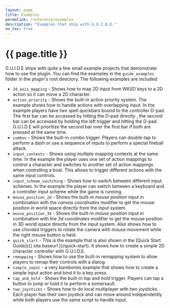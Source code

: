 ```yaml
---
layout: page
title: Examples
permalink: /reference/examples
description: "Examples that ship with G.U.I.D.E."
no_toc: true
---
```


# {{ page.title }}

G.U.I.D.E ships with quite a few small example projects that demonstrate how to use the plugin. You can find the examples in the `guide_examples` folder in the plugin's root directory. The following examples are included:

- `2d_axis_mapping` - Shows how to map 2D input from WASD keys to a 2D action so it can move a 2D character.
- `action_priority` - Shows the built-in action priority system. The example shows how to handle actions with overlapping input. In the example players have two spell quickbars bound to the controller D-pad. The first bar can be accessed by hitting the D-pad directly , the second bar can be accessed by holding the left trigger and hitting the D-pad. G.U.I.D.E will prioritize the second bar over the first bar if both are pressed at the same time.
- `combos` - Shows the built-in combo trigger. Players can double-tap to perform a dash or use a sequence of inputs to perform a special fireball attack.
- `input_contexts` - Shows using multiple mapping contexts at the same time. In the example the player uses one set of action mappings to control a character and switches to another set of action mappings when controlling a boat. This allows to trigger different actions with the same input controls.
- `input_scheme_switching` - Shows how to switch between different input schemes. In the example the player can switch between a keyboard and a controller input scheme while the game is running.
- `mouse_position_2d` - Shows the built-in _mouse position_ input in combination with the _canvas coordinates_ modifier to get the mouse position in world space directly from the input system.
- `mouse_position_3d` - Shows the built-in _mouse position_ input in combination with the _3d coordinates_ modifier to get the mouse position in 3D world space directly from the input system. Also shows how to use chorded triggers to rotate the camera with mouse movement while the right mouse button is held.
- `quick_start` - This is the example that is also shown in the [Quick Start Guide]({{ site.baseurl }}/quick-start). It shows how to create a simple 2D character controller with G.U.I.D.E.
- `remapping` - Shows how to use the built-in remapping system to allow players to remap their controls with a dialog.
- `simple_input` - a very barebones example that shows how to create a simple input action and bind it to a key press.
- `tap_and_hold` - Shows the built-in _tap_ and _hold_ trigger. Players can tap a button to jump or hold it to perform a somersault.
- `two_joysticks` - Shows how to do local multiplayer with two joysticks. Each player has their own joystick and can move around independently while both players use the same script to handle input.